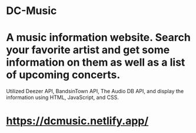 # DC-Music
# A music information website. Search your favorite artist and get some information on them as well as a list of upcoming concerts.
Utilized Deezer API, BandsinTown API, The Audio DB API, and display the information using
HTML, JavaScript, and CSS.
# https://dcmusic.netlify.app/
